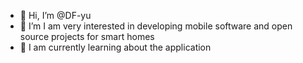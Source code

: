 - 👋 Hi, I’m @DF-yu
- 👀 I’m I am very interested in developing mobile software and open source projects for smart homes
- 🌱 I am currently learning about the application
  

<!---
DF-yu/DF-yu is a ✨ special ✨ repository because its `README.md` (this file) appears on your GitHub profile.
You can click the Preview link to take a look at your changes.
--->
